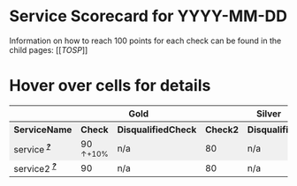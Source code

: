 <!-- !!! THIS FILE IS AUTOGENERATED - DO NOT EDIT IT MANUALLY !!! -->
<!-- !!! THIS FILE IS AUTOGENERATED - DO NOT EDIT IT MANUALLY !!! -->
<!-- !!! THIS FILE IS AUTOGENERATED - DO NOT EDIT IT MANUALLY !!! -->

# Service Scorecard for YYYY-MM-DD

Information on how to reach 100 points for each check can be found in the child pages:
[[_TOSP_]]

# Hover over cells for details

<table>
<tr style=""><th title="" style="background-color: rgba(var(--palette-neutral-2),1);" colspan="1">   </th><th title="" style="background-color: rgba(var(--palette-neutral-2),1);" colspan="2">Gold</th><th title="" style="background-color: rgba(var(--palette-neutral-2),1);" colspan="2">Silver</th><th title="" style="background-color: rgba(var(--palette-neutral-2),1);" colspan="2">Bronze</th><th title="" style="background-color: rgba(var(--palette-neutral-2),1);" colspan="1">   </th></tr>
<tr style="background-color: rgba(0, 0, 0, 0.05);"><th title="" style="background-color: rgba(var(--palette-neutral-2),1);" colspan="1">ServiceName</th><th title="" style="background-color: rgba(var(--palette-neutral-2),1);" colspan="1">Check</th><th title="" style="background-color: rgba(var(--palette-neutral-2),1);" colspan="1">DisqualifiedCheck</th><th title="" style="background-color: rgba(var(--palette-neutral-2),1);" colspan="1">Check2</th><th title="" style="background-color: rgba(var(--palette-neutral-2),1);" colspan="1">DisqualifiedCheck2</th><th title="" style="background-color: rgba(var(--palette-neutral-2),1);" colspan="1">Check3</th><th title="" style="background-color: rgba(var(--palette-neutral-2),1);" colspan="1">DisqualifiedCheck3</th><th title="" style="background-color: rgba(var(--palette-neutral-2),1);" colspan="1">Average</th></tr>
<tr style="background-color: rgba(0, 0, 0, 0.05);"><td title="service" style="" colspan="1"><span>service<sup>&nbsp;<b><i><u>?</u></i></b></sup></span></td><td title="-10 points: justification: value" style="" colspan="1"><span style="color:rgba(var(--palette-accent2),1)">90<sub><span title="compared to 7 days ago" style="color: rgba(var(--palette-accent2),1)"> ↑+10%</span></sub></span></td><td title="-10 points: justification: value&#10;disqualified: disqualify: disqualification" style="" colspan="1"><span style="color:var(--status-info-foreground)">n/a</span></td><td title="-20 points: justification: value" style="" colspan="1"><span style="color:rgba(var(--palette-accent3),1)">80</span></td><td title="-20 points: justification: value&#10;disqualified: disqualify: disqualification" style="" colspan="1"><span style="color:var(--status-info-foreground)">n/a</span></td><td title="-30 points: justification: value" style="" colspan="1"><span style="color:var(--status-warning-icon-foreground)">70<sub><span title="compared to 7 days ago" style="color: rgba(var(--palette-accent1),1)"> ↓-10%</span></sub></span></td><td title="-30 points: justification: value&#10;disqualified: disqualify: disqualification" style="" colspan="1"><span style="color:var(--status-info-foreground)">n/a</span></td><td title="" style="" colspan="1"><span title style="color:rgba(var(--palette-accent1),1)">10</span></td></tr>
<tr style=""><td title="service2" style="" colspan="1"><span>service2<sup>&nbsp;<b><i><u>?</u></i></b></sup></span></td><td title="-10 points: justification: value" style="" colspan="1"><span style="color:rgba(var(--palette-accent2),1)">90</span></td><td title="-10 points: justification: value&#10;disqualified: disqualify: disqualification" style="" colspan="1"><span style="color:var(--status-info-foreground)">n/a</span></td><td title="-20 points: justification: value" style="" colspan="1"><span style="color:rgba(var(--palette-accent3),1)">80</span></td><td title="-20 points: justification: value&#10;disqualified: disqualify: disqualification" style="" colspan="1"><span style="color:var(--status-info-foreground)">n/a</span></td><td title="-30 points: justification: value" style="" colspan="1"><span style="color:var(--status-warning-icon-foreground)">70</span></td><td title="-30 points: justification: value&#10;disqualified: disqualify: disqualification" style="" colspan="1"><span style="color:var(--status-info-foreground)">n/a</span></td><td title="" style="" colspan="1"><span title style="color:rgba(var(--palette-accent1),1)">10</span></td></tr></table>

<!-- {"Checks":{"Gold":[{"Name":"Check","InfoPageContent":"PageContent"},{"Name":"DisqualifiedCheck","InfoPageContent":"Disqualified PageContent"}],"Silver":[{"Name":"Check2","InfoPageContent":"PageContent"},{"Name":"DisqualifiedCheck2","InfoPageContent":"Disqualified PageContent"}],"Bronze":[{"Name":"Check3","InfoPageContent":"PageContent"},{"Name":"DisqualifiedCheck3","InfoPageContent":"Disqualified PageContent"}]},"ServiceScores":{"service":{"DeductionsByCheck":{"Check":[{"Justification":"justification: value","Score":10,"IsDisqualification":false}],"DisqualifiedCheck":[{"Justification":"justification: value","Score":10,"IsDisqualification":false},{"Justification":"disqualify: disqualification","Score":null,"IsDisqualification":true}],"Check2":[{"Justification":"justification: value","Score":20,"IsDisqualification":false}],"DisqualifiedCheck2":[{"Justification":"justification: value","Score":20,"IsDisqualification":false},{"Justification":"disqualify: disqualification","Score":null,"IsDisqualification":true}],"Check3":[{"Justification":"justification: value","Score":30,"IsDisqualification":false}],"DisqualifiedCheck3":[{"Justification":"justification: value","Score":30,"IsDisqualification":false},{"Justification":"disqualify: disqualification","Score":null,"IsDisqualification":true}]},"Average":10},"service2":{"DeductionsByCheck":{"Check":[{"Justification":"justification: value","Score":10,"IsDisqualification":false}],"DisqualifiedCheck":[{"Justification":"justification: value","Score":10,"IsDisqualification":false},{"Justification":"disqualify: disqualification","Score":null,"IsDisqualification":true}],"Check2":[{"Justification":"justification: value","Score":20,"IsDisqualification":false}],"DisqualifiedCheck2":[{"Justification":"justification: value","Score":20,"IsDisqualification":false},{"Justification":"disqualify: disqualification","Score":null,"IsDisqualification":true}],"Check3":[{"Justification":"justification: value","Score":30,"IsDisqualification":false}],"DisqualifiedCheck3":[{"Justification":"justification: value","Score":30,"IsDisqualification":false},{"Justification":"disqualify: disqualification","Score":null,"IsDisqualification":true}]},"Average":10}}} -->